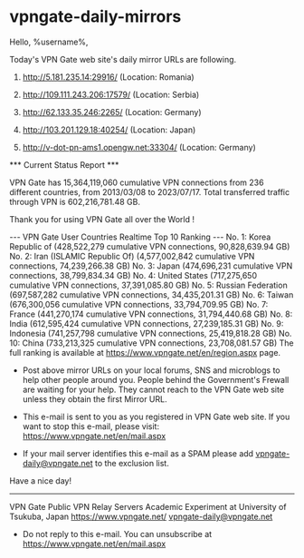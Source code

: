 # vpngate-daily-mirrors

Hello, %username%,

Today's VPN Gate web site's daily mirror URLs are following.

1. http://5.181.235.14:29916/
   (Location: Romania)

2. http://109.111.243.206:17579/
   (Location: Serbia)

3. http://62.133.35.246:2265/
   (Location: Germany)

4. http://103.201.129.18:40254/
   (Location: Japan)

5. http://v-dot-pn-ams1.opengw.net:33304/
   (Location: Germany)


*** Current Status Report ***

VPN Gate has 15,364,119,060 cumulative VPN connections from 236 different countries, from 2013/03/08 to 2023/07/17.
Total transferred traffic through VPN is 602,216,781.48 GB.

Thank you for using VPN Gate all over the World !


--- VPN Gate User Countries Realtime Top 10 Ranking ---
No. 1: Korea Republic of (428,522,279 cumulative VPN connections, 90,828,639.94 GB)
No. 2: Iran (ISLAMIC Republic Of) (4,577,002,842 cumulative VPN connections, 74,239,266.38 GB)
No. 3: Japan (474,696,231 cumulative VPN connections, 38,799,834.34 GB)
No. 4: United States (717,275,650 cumulative VPN connections, 37,391,085.80 GB)
No. 5: Russian Federation (697,587,282 cumulative VPN connections, 34,435,201.31 GB)
No. 6: Taiwan (676,300,056 cumulative VPN connections, 33,794,709.95 GB)
No. 7: France (441,270,174 cumulative VPN connections, 31,794,440.68 GB)
No. 8: India (612,595,424 cumulative VPN connections, 27,239,185.31 GB)
No. 9: Indonesia (741,257,798 cumulative VPN connections, 25,419,818.28 GB)
No. 10: China (733,213,325 cumulative VPN connections, 23,708,081.57 GB)
The full ranking is available at https://www.vpngate.net/en/region.aspx page.


* Post above mirror URLs on your local forums, SNS and microblogs
  to help other people around you.
  People behind the Government's Frewall are waiting for your help.
  They cannot reach to the VPN Gate web site
  unless they obtain the first Mirror URL.

* This e-mail is sent to you as you registered in VPN Gate web site.
  If you want to stop this e-mail, please visit:
  https://www.vpngate.net/en/mail.aspx

* If your mail server identifies this e-mail as a SPAM
  please add vpngate-daily@vpngate.net to the exclusion list.

Have a nice day!

------------------------------------------------------
VPN Gate Public VPN Relay Servers
Academic Experiment at University of Tsukuba, Japan
https://www.vpngate.net/
vpngate-daily@vpngate.net
* Do not reply to this e-mail.
  You can unsubscribe at https://www.vpngate.net/en/mail.aspx


